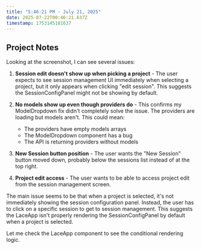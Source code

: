 ```yaml
---
title: "5:46:21 PM - July 21, 2025"
date: 2025-07-22T00:46:21.637Z
timestamp: 1753145181637
---
```


## Project Notes

Looking at the screenshot, I can see several issues:

1. **Session edit doesn't show up when picking a project** - The user expects to see session management UI immediately when selecting a project, but it only appears when clicking "edit session". This suggests the SessionConfigPanel might not be showing by default.

2. **No models show up even though providers do** - This confirms my ModelDropdown fix didn't completely solve the issue. The providers are loading but models aren't. This could mean:
   - The providers have empty models arrays
   - The ModelDropdown component has a bug
   - The API is returning providers without models

3. **New Session button position** - The user wants the "New Session" button moved down, probably below the sessions list instead of at the top right.

4. **Project edit access** - The user wants to be able to access project edit from the session management screen.

The main issue seems to be that when a project is selected, it's not immediately showing the session configuration panel. Instead, the user has to click on a specific session to get to session management. This suggests the LaceApp isn't properly rendering the SessionConfigPanel by default when a project is selected.

Let me check the LaceApp component to see the conditional rendering logic.

